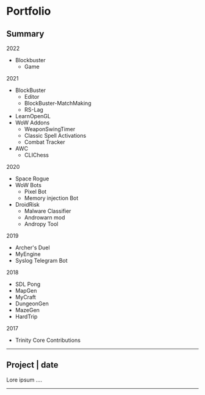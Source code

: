 # Portfolio

## Summary
2022
- Blockbuster
    - Game

2021
- BlockBuster
    - Editor
    - BlockBuster-MatchMaking
    - RS-Lag
- LearnOpenGL
- WoW Addons
    - WeaponSwingTimer
    - Classic Spell Activations
    - Combat Tracker
- AWC
    - CLIChess

2020
- Space Rogue
- WoW Bots
    - Pixel Bot
    - Memory injection Bot
- DroidRisk
    - Malware Classifier
    - Androwarn mod
    - Andropy Tool

2019
- Archer's Duel
- MyEngine
- Syslog Telegram Bot

2018
- SDL Pong
- MapGen
- MyCraft
- DungeonGen
- MazeGen
- HardTrip

2017
- Trinity Core Contributions



---
## Project | date

Lore ipsum ....

---


